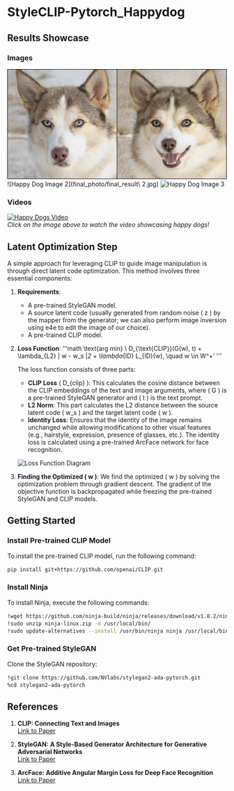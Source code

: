 # StyleCLIP-Pytorch_Happydog

## Results Showcase
<script type="text/javascript" src="http://cdn.mathjax.org/mathjax/latest/MathJax.js?config=default"></script>
### Images
![Happy Dog Image 1](final_photo/final_result.jpg)
![Happy Dog Image 2](final_photo/final_result\ 2.jpg)
![Happy Dog Image 3](path/to/image3.jpg)

### Videos
[![Happy Dogs Video](path/to/thumbnail.jpg)](path/to/video.mp4)  
*Click on the image above to watch the video showcasing happy dogs!*

## Latent Optimization Step

A simple approach for leveraging CLIP to guide image manipulation is through direct latent code optimization. This method involves three essential components:

1. **Requirements**:
   - A pre-trained StyleGAN model.
   - A source latent code (usually generated from random noise \( z \) by the mapper from the generator; we can also perform image inversion using e4e to edit the image of our choice).
   - A pre-trained CLIP model.

2. **Loss Function**:
‘’‘math
\text{arg min} \ D_{\text{CLIP}}(G(w), t) + \lambda_{L2} \| w - w_s \|_2 + \lambda_{ID} L_{ID}(w), 
\quad w \in W^+’
'''

   The loss function consists of three parts:
   - **CLIP Loss** \( D_{clip} \): This calculates the cosine distance between the CLIP embeddings of the text and image arguments, where \( G \) is a pre-trained StyleGAN generator and \( t \) is the text prompt.
   - **L2 Norm**: This part calculates the L2 distance between the source latent code \( w_s \) and the target latent code \( w \).
   - **Identity Loss**: Ensures that the identity of the image remains unchanged while allowing modifications to other visual features (e.g., hairstyle, expression, presence of glasses, etc.). The identity loss is calculated using a pre-trained ArcFace network for face recognition.

   ![Loss Function Diagram](path/to/loss_function_diagram.jpg)

4. **Finding the Optimized \( w \)**:
   We find the optimized \( w \) by solving the optimization problem through gradient descent. The gradient of the objective function is backpropagated while freezing the pre-trained StyleGAN and CLIP models.

## Getting Started

### Install Pre-trained CLIP Model
To install the pre-trained CLIP model, run the following command:

```bash
pip install git+https://github.com/openai/CLIP.git
```
### Install Ninja
To install Ninja, execute the following commands:
```bash
!wget https://github.com/ninja-build/ninja/releases/download/v1.8.2/ninja-linux.zip
!sudo unzip ninja-linux.zip -d /usr/local/bin/
!sudo update-alternatives --install /usr/bin/ninja ninja /usr/local/bin/ninja 1 --force
```
### Get Pre-trained StyleGAN
Clone the StyleGAN repository:
```bash
!git clone https://github.com/NVlabs/stylegan2-ada-pytorch.git
%cd stylegan2-ada-pytorch
```

## References

1. **CLIP: Connecting Text and Images**  
   [Link to Paper](https://arxiv.org/abs/2103.00020)

2. **StyleGAN: A Style-Based Generator Architecture for Generative Adversarial Networks**  
   [Link to Paper](https://arxiv.org/abs/1812.04948)

3. **ArcFace: Additive Angular Margin Loss for Deep Face Recognition**  
   [Link to Paper](https://arxiv.org/abs/1801.07698)
